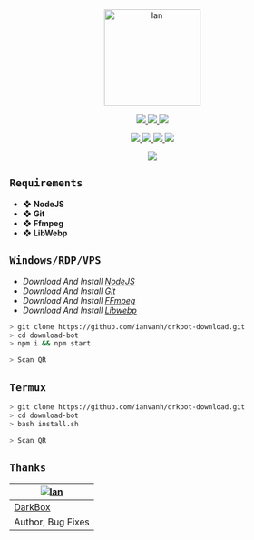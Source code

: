<div align="center">
<img src="https://raw.githubusercontent.com/DrkBotBase/WhatsAsenaDuplicated/master/media/gif/PicsArt_07-18-06.46.26.jpg" alt="Ian" width="170" />

</div>

<p align="center">
  <a href="https://github.com/ianvanh/drkbot-download/fork">
    <img src="https://img.shields.io/github/forks/ianvanh/drkbot-download?label=Fork&style=social">
  </a>
  <a href="https://github.com/ianvanh/DrkBotPublic/stargazers">
    <img src="https://img.shields.io/github/stars/ianvanh/drkbot-download?style=social">
  </a>
  <a href="https://github.com/ianvanh/drkbot-download/commits/master">
    <img src="https://img.shields.io/github/commit-activity/m/ianvanh/drkbot-download?style=social">
  </a>
</p>

<p align="center">
  <a href="httsp://github.com/ianvanh/drkbot-download">
    <img src="https://img.shields.io/github/repo-size/ianvanh/drkbot-download?color=purple&label=Peso%20Repositorio&style=plastic">

  </a>
  <a href="https://github.com/ianvanh/drkbot-download">
    <img src="https://img.shields.io/github/languages/top/ianvanh/drkbot-download?color=yellow&label=Javascript&style=plastic">

  </a>
  <a href="https://github.com/ianvanh/drkbot-download">
    <img src="https://img.shields.io/static/v1?label=Shell&message=0.6%&color=brightgreen&style=plastic">

  </a>
  <a href="https://github.com/ianvanh">
    <img src="https://img.shields.io/static/v1?label=Author&message=DarkBox&color=purple&style=plastic">

  </a>
</p>

<p align="center">
  <a href="https://t.me/Dark1522">
    <img src="https://img.shields.io/badge/Telegram-DarkBox-purple&style=plastic">
  </a>
</p>

## ```Requirements```
* ❖ **NodeJS**
* ❖ **Git**
* ❖ **Ffmpeg**
* ❖ **LibWebp**

## ```Windows/RDP/VPS```
* *Download And Install [NodeJS](https://nodejs.org/es/download/)*
* *Download And Install [Git](https://git-scm.com/downloads)*
* *Download And Install [FFmpeg](https://github.com/BtbN/FFmpeg-Builds/releases/download/autobuild-2021-10-06-12-21/ffmpeg-N-104236-g21979cf98e-win64-gpl.zip)*
* *Download And Install [Libwebp](https://developers.google.com/speed/webp/download)*
```bash
> git clone https://github.com/ianvanh/drkbot-download.git
> cd download-bot
> npm i && npm start

> Scan QR
```
## ```Termux```
```bash
> git clone https://github.com/ianvanh/drkbot-download.git
> cd download-bot
> bash install.sh

> Scan QR
```

## ```Thanks```
[![Ian](https://github.com/ianvanh.png?size=150)](#) |
----|
[DarkBox](https://t.me/Dark1522) |
Author, Bug Fixes |